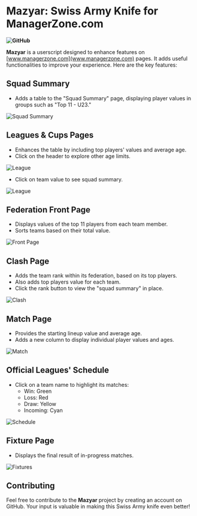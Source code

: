 # Mazyar: Swiss Army Knife for ManagerZone.com

**![GitHub](https://img.shields.io/github/license/mz-ir/mazyar)**

**Mazyar** is a userscript designed to enhance features on [www.managerzone.com](www.managerzone.com) pages. It adds useful functionalities to improve your experience. Here are the key features:

## Squad Summary

- Adds a table to the "Squad Summary" page, displaying player values in groups such as "Top 11 - U23."

![Squad Summary](https://raw.githubusercontent.com/mz-ir/mz-player-values/main/img/SquadSummary.png)

## Leagues & Cups Pages

- Enhances the table by including top players' values and average age.
- Click on the header to explore other age limits.

![League](https://raw.githubusercontent.com/mz-ir/mz-player-values/main/img/LeaguePageToggle.gif)

- Click on team value to see squad summary.

![League](https://raw.githubusercontent.com/mz-ir/mz-player-values/main/img/LeaguePage.png)

## Federation Front Page

- Displays values of the top 11 players from each team member.
- Sorts teams based on their total value.

![Front Page](https://raw.githubusercontent.com/mz-ir/mz-player-values/main/img/FrontPage.png)

## Clash Page

- Adds the team rank within its federation, based on its top players.
- Also adds top players value for each team.
- Click the rank button to view the "squad summary" in place.

![Clash](https://raw.githubusercontent.com/mz-ir/mz-player-values/main/img/Clash.png)

## Match Page

- Provides the starting lineup value and average age.
- Adds a new column to display individual player values and ages.

![Match](https://raw.githubusercontent.com/mz-ir/mz-player-values/main/img/MatchPage.png)

## Official Leagues' Schedule

- Click on a team name to highlight its matches:
  - Win: Green
  - Loss: Red
  - Draw: Yellow
  - Incoming: Cyan

![Schedule](https://raw.githubusercontent.com/mz-ir/mz-player-values/main/img/ScheduleColoring.gif)

## Fixture Page

- Displays the final result of in-progress matches.

![Fixtures](https://raw.githubusercontent.com/mz-ir/mz-player-values/main/img/Fixtures.png)

## Contributing

Feel free to contribute to the **Mazyar** project by creating an account on GitHub. Your input is valuable in making this Swiss Army knife even better!
